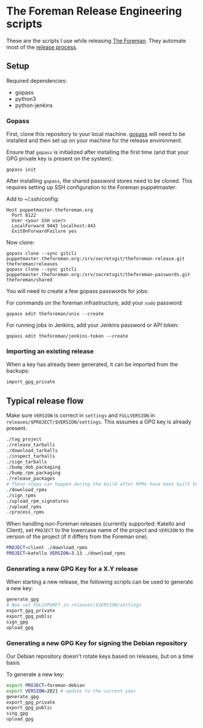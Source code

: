 # The Foreman Release Engineering scripts

These are the scripts I use while releasing [The Foreman](https://theforeman.org). They automate most of the [release process](https://github.com/theforeman/tool_belt/blob/master/procedures/foreman/release.md.erb).

## Setup

Required dependencies:

 * gopass
 * python3
 * python-jenkins

### Gopass

First, clone this repository to your local machine. [gopass](https://github.com/gopasspw/gopass) will need to be installed and then set up on your machine for the release environment.

Ensure that `gopass` is initialized after installing the first time (and that your GPG private key is present on the system):

```
gopass init
```

After installing `gopass`, the shared password stores need to be cloned. This requires setting up SSH configuration to the Foreman puppetmaster:

Add to ~/.ssh/config:

```
Host puppetmaster.theforeman.org
  Port 8122
  User <your SSH user>
  LocalForward 9443 localhost:443
  ExitOnForwardFailure yes
```

Now clone:

```
gopass clone --sync gitcli puppetmaster.theforeman.org:/srv/secretsgit/theforeman-release.git theforeman/releases
gopass clone --sync gitcli puppetmaster.theforeman.org:/srv/secretsgit/theforeman-passwords.git theforeman/shared
```

You will need to create a few gopass passwords for jobs:

For commands on the foreman infrastructure, add your `sudo` password:

```
gopass edit theforeman/unix --create
```

For running jobs in Jenkins, add your Jenkins password or API token:

```
gopass edit theforeman/jenkins-token --create
```

### Importing an existing release

When a key has already been generated, it can be imported from the backups:

```bash
import_gpg_private
```

## Typical release flow

Make sure `VERSION` is correct in `settings` and `FULLVERSION` in `releases/$PROJECT/$VERSION/settings`. This assumes a GPG key is already present.

```bash
./tag_project
./release_tarballs
./download_tarballs
./inspect_tarballs
./sign_tarballs
./bump_deb_packaging
./bump_rpm_packaging
./release_packages
# These steps can happen during the build after RPMs have been built but DEBs are still running
./download_rpms
./sign_rpms
./upload_rpm_signatures
./upload_rpms
./process_rpms
```

When handling non-Foreman releases (currently supported: Katello and Client), set `PROJECT` to the lowercase name of the project and `VERSION` to the version of the project (if it differs from the Foreman one).

```bash
PROJECT=client ./download_rpms
PROJECT=katello VERSION=3.13 ./download_rpms
```

### Generating a new GPG Key for a X.Y release

When starting a new release, the following scripts can be used to generate a new key:

```bash
generate_gpg
# Now set FULLGPGKEY in releases/$VERSION/settings
export_gpg_private
export_gpg_public
sign_gpg
upload_gpg
```

### Generating a new GPG Key for signing the Debian repository

Our Debian repository doesn't rotate keys based on releases, but on a time basis.

To generate a new key:

```bash
export PROJECT=foreman-debian
export VERSION=2021 # update to the current year
generate_gpg
export_gpg_private
export_gpg_public
sing_gpg
upload_gpg
```
